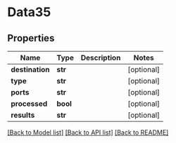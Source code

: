 # Data35

## Properties
Name | Type | Description | Notes
------------ | ------------- | ------------- | -------------
**destination** | **str** |  | [optional] 
**type** | **str** |  | [optional] 
**ports** | **str** |  | [optional] 
**processed** | **bool** |  | [optional] 
**results** | **str** |  | [optional] 

[[Back to Model list]](../README.md#documentation-for-models) [[Back to API list]](../README.md#documentation-for-api-endpoints) [[Back to README]](../README.md)



